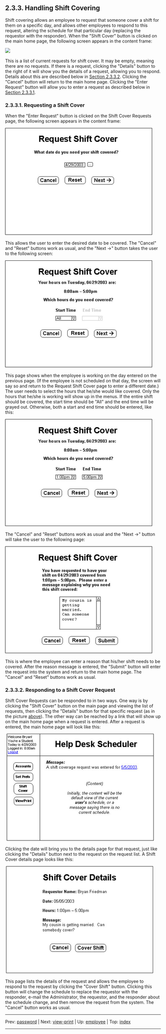 ## 2.3.3. Handling Shift Covering

Shift covering allows an employee to request that someone cover a shift for them on a specific day, and allows other employees to respond to this request, altering the schedule for that particular day (replacing the requestor with the responder). When the "Shift Cover" button is clicked on the main home page, the following screen appears in the content frame:

[](images/)![](shift-cover.jpg)

This is a list of current requests for shift cover. It may be empty, meaning there are no requests. If there is a request, clicking the "Details" button to the right of it will show you the details of a request, allowing you to respond. Details about this are described below in [Section 2.3.3.2](#2-3-3-2-responding-to-a-shift-cover-request). Clicking the "Cancel" button will return to the main home page. Clicking the "Enter Request" button will allow you to enter a request as described below in [Section 2.3.3.1](#2-3-3-1-requesting-a-shift-cover).

### 2.3.3.1. Requesting a Shift Cover

When the "Enter Request" button is clicked on the Shift Cover Requests page, the following screen appears in the content frame:

![](images/request-cover1.jpg)

This allows the user to enter the desired date to be covered. The "Cancel" and "Reset" buttons work as usual, and the "Next -&gt;" button takes the user to the following screen:

![](images/request-cover2.jpg)

This page shows when the employee is working on the day entered on the previous page. (If the employee is not scheduled on that day, the screen will say so and return to the Request Shift Cover page to enter a different date.) The user needs to select the hours that he/she would like covered. Only the hours that he/she is working will show up in the menus. If the entire shift should be covered, the start time should be "All" and the end time will be grayed out. Otherwise, both a start and end time should be entered, like this:

![](images/request-cover2-done.jpg)

The "Cancel" and "Reset" buttons work as usual and the "Next -&gt;" button will take the user to the following page:

![](images/request-cover3.jpg)

This is where the employee can enter a reason that his/her shift needs to be covered. After the reason message is entered, the "Submit" button will enter the request into the system and return to the main home page. The "Cancel" and "Reset" buttons work as usual.

### 2.3.3.2. Responding to a Shift Cover Request

Shift Cover Requests can be responded to in two ways. One way is by clicking the "Shift Cover" button on the main page and viewing the list of requests, then clicking the "Details" button for that specific request (as in the picture [above](#2-3-3-handling-shift-covering)). The other way can be reached by a link that will show up on the main home page when a request is entered. After a request is entered, the main home page will look like this:

![](images/home-page-request.jpg)

Clicking the date will bring you to the details page for that request, just like clicking the "Details" button next to the request on the request list. A Shift Cover details page looks like this:

![](images/request-details.jpg)

This page lists the details of the request and allows the employee to respond to the request by clicking the "Cover Shift" button. Clicking this button will change the schedule to replace the requestor with the responder, e-mail the Administrator, the requestor, and the responder about the schedule change, and then remove the request from the system. The "Cancel" button works as usual.

* * *
Prev: [password](password.md) | Next: [view-print](emp-view-print.md) | Up: [employee](employee.md) | Top: [index](../../index.md)
* * *
